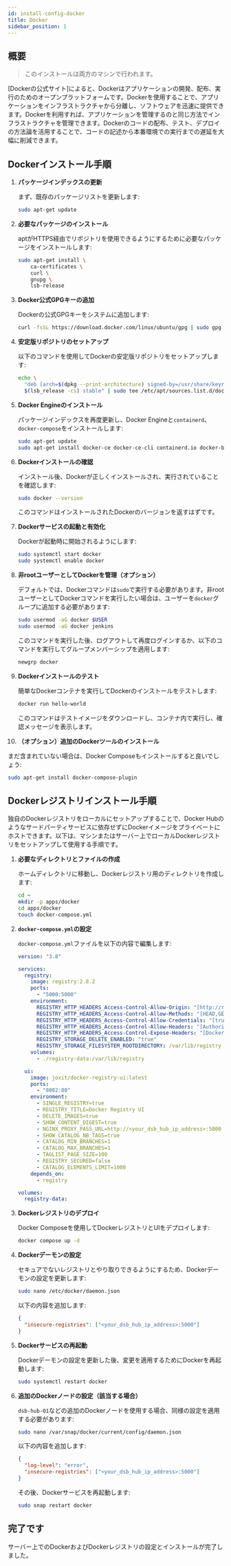 ```yaml
---
id: install-config-docker
title: Docker
sidebar_position: 1
---
```


## 概要

> このインストールは両方のマシンで行われます。

[Dockerの公式サイト]によると、Dockerはアプリケーションの開発、配布、実行のためのオープンプラットフォームです。Dockerを使用することで、アプリケーションをインフラストラクチャから分離し、ソフトウェアを迅速に提供できます。Dockerを利用すれば、アプリケーションを管理するのと同じ方法でインフラストラクチャを管理できます。Dockerのコードの配布、テスト、デプロイの方法論を活用することで、コードの記述から本番環境での実行までの遅延を大幅に削減できます。

## Dockerインストール手順

1. **パッケージインデックスの更新**

   まず、既存のパッケージリストを更新します:

   ```bash
   sudo apt-get update
   ```

2. **必要なパッケージのインストール**

   aptがHTTPS経由でリポジトリを使用できるようにするために必要なパッケージをインストールします:

   ```bash
   sudo apt-get install \
       ca-certificates \
       curl \
       gnupg \
       lsb-release
   ```

3. **Docker公式GPGキーの追加**

   Dockerの公式GPGキーをシステムに追加します:

   ```bash
   curl -fsSL https://download.docker.com/linux/ubuntu/gpg | sudo gpg --dearmor -o /usr/share/keyrings/docker-archive-keyring.gpg
   ```

4. **安定版リポジトリのセットアップ**

   以下のコマンドを使用してDockerの安定版リポジトリをセットアップします:

   ```bash
   echo \
     "deb [arch=$(dpkg --print-architecture) signed-by=/usr/share/keyrings/docker-archive-keyring.gpg] https://download.docker.com/linux/ubuntu \
     $(lsb_release -cs) stable" | sudo tee /etc/apt/sources.list.d/docker.list > /dev/null
   ```

5. **Docker Engineのインストール**

   パッケージインデックスを再度更新し、Docker Engineと`containerd`、`docker-compose`をインストールします:

   ```bash
   sudo apt-get update
   sudo apt-get install docker-ce docker-ce-cli containerd.io docker-buildx-plugin docker-compose-plugin docker-compose
   ```

6. **Dockerインストールの確認**

   インストール後、Dockerが正しくインストールされ、実行されていることを確認します:

   ```bash
   sudo docker --version
   ```

   このコマンドはインストールされたDockerのバージョンを返すはずです。

7. **Dockerサービスの起動と有効化**

   Dockerが起動時に開始されるようにします:

   ```bash
   sudo systemctl start docker
   sudo systemctl enable docker
   ```

8. **非rootユーザーとしてDockerを管理（オプション）**

   デフォルトでは、Dockerコマンドは`sudo`で実行する必要があります。非rootユーザーとしてDockerコマンドを実行したい場合は、ユーザーを`docker`グループに追加する必要があります:

   ```bash
   sudo usermod -aG docker $USER
   sudo usermod -aG docker jenkins
   ```

   このコマンドを実行した後、ログアウトして再度ログインするか、以下のコマンドを実行してグループメンバーシップを適用します:

   ```bash
   newgrp docker
   ```

9. **Dockerインストールのテスト**

   簡単なDockerコンテナを実行してDockerのインストールをテストします:

   ```bash
   docker run hello-world
   ```

   このコマンドはテストイメージをダウンロードし、コンテナ内で実行し、確認メッセージを表示します。

10. **（オプション）追加のDockerツールのインストール**

まだ含まれていない場合は、Docker Composeもインストールすると良いでしょう:

```bash
sudo apt-get install docker-compose-plugin
```

## Dockerレジストリインストール手順

独自のDockerレジストリをローカルにセットアップすることで、Docker Hubのようなサードパーティサービスに依存せずにDockerイメージをプライベートにホストできます。以下は、マシンまたはサーバー上でローカルDockerレジストリをセットアップして使用する手順です。

1. **必要なディレクトリとファイルの作成**

   ホームディレクトリに移動し、Dockerレジストリ用のディレクトリを作成します:

   ```bash
   cd ~
   mkdir -p apps/docker
   cd apps/docker
   touch docker-compose.yml
   ```

1. **`docker-compose.yml`の設定**

   `docker-compose.yml`ファイルを以下の内容で編集します:

   ```yaml
   version: "3.8"

   services:
     registry:
       image: registry:2.8.2
       ports:
         - "5000:5000"
       environment:
         REGISTRY_HTTP_HEADERS_Access-Control-Allow-Origin: "[http://registry.example.com]"
         REGISTRY_HTTP_HEADERS_Access-Control-Allow-Methods: "[HEAD,GET,OPTIONS,DELETE]"
         REGISTRY_HTTP_HEADERS_Access-Control-Allow-Credentials: "[true]"
         REGISTRY_HTTP_HEADERS_Access-Control-Allow-Headers: "[Authorization,Accept,Cache-Control]"
         REGISTRY_HTTP_HEADERS_Access-Control-Expose-Headers: "[Docker-Content-Digest]"
         REGISTRY_STORAGE_DELETE_ENABLED: "true"
         REGISTRY_STORAGE_FILESYSTEM_ROOTDIRECTORY: /var/lib/registry
       volumes:
         - ./registry-data:/var/lib/registry

     ui:
       image: joxit/docker-registry-ui:latest
       ports:
         - "8082:80"
       environment:
         - SINGLE_REGISTRY=true
         - REGISTRY_TITLE=Docker Registry UI
         - DELETE_IMAGES=true
         - SHOW_CONTENT_DIGEST=true
         - NGINX_PROXY_PASS_URL=http://<your_dsb_hub_ip_address>:5000
         - SHOW_CATALOG_NB_TAGS=true
         - CATALOG_MIN_BRANCHES=1
         - CATALOG_MAX_BRANCHES=1
         - TAGLIST_PAGE_SIZE=100
         - REGISTRY_SECURED=false
         - CATALOG_ELEMENTS_LIMIT=1000
       depends_on:
         - registry

   volumes:
     registry-data:
   ```

1. **Dockerレジストリのデプロイ**

   Docker Composeを使用してDockerレジストリとUIをデプロイします:

   ```bash
   docker compose up -d
   ```

1. **Dockerデーモンの設定**

   セキュアでないレジストリとやり取りできるようにするため、Dockerデーモンの設定を更新します:

   ```bash
   sudo nano /etc/docker/daemon.json
   ```

   以下の内容を追加します:

   ```json
   {
     "insecure-registries": ["<your_dsb_hub_ip_address>:5000"]
   }
   ```

1. **Dockerサービスの再起動**

   Dockerデーモンの設定を更新した後、変更を適用するためにDockerを再起動します:

   ```bash
   sudo systemctl restart docker
   ```

1. **追加のDockerノードの設定（該当する場合）**

   `dsb-hub-01`などの追加のDockerノードを使用する場合、同様の設定を適用する必要があります:

   ```bash
   sudo nano /var/snap/docker/current/config/daemon.json
   ```

   以下の内容を追加します:

   ```json
   {
     "log-level": "error",
     "insecure-registries": ["<your_dsb_hub_ip_address>:5000"]
   }
   ```

   その後、Dockerサービスを再起動します:

   ```bash
   sudo snap restart docker
   ```

## 完了です

サーバー上でのDockerおよびDockerレジストリの設定とインストールが完了しました。

<!-- Sources -->

[Docker's Website]: https://docs.docker.com/get-started/overview/